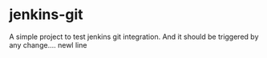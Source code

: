 # jenkins-git
A simple project to test jenkins git integration.
And it should be triggered by any change....
newl line

